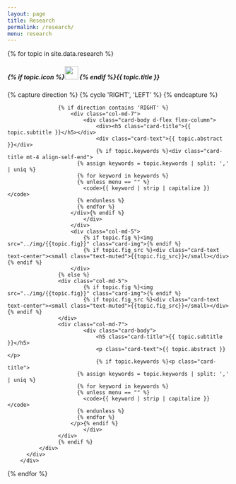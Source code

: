 ```yaml
---
layout: page
title: Research
permalink: /research/
menu: research
---
```


<div id="research" class="row">
	{% for topic in site.data.research %}
  <div class="card-group col-12">
		<div class="card mb-4">
		  <h5 class="card-header">{% if topic.icon %}<img src="../img/{{topic.icon}}" width="30px"> {% endif %}{{ topic.title }}</h5>
		  <div class="card-body">
			  <div class="row no-gutters">
					{% capture direction %}
						{% cycle 'RIGHT', 'LEFT' %}
					{% endcapture %}

					{% if direction contains 'RIGHT' %}
						<div class="col-md-7">
							<div class="card-body d-flex flex-column">
								<div><h5 class="card-title">{{ topic.subtitle }}</h5></div>
								<div class="card-text">{{ topic.abstract }}</div>
								{% if topic.keywords %}<div class="card-title mt-4 align-self-end">
				          {% assign keywords = topic.keywords | split: ',' | uniq %}
				          {% for keyword in keywords %}
				          {% unless menu == "" %}
				            <code>{{ keyword | strip | capitalize }}</code>
				          {% endunless %}
				          {% endfor %}
				        </div>{% endif %}
							</div>
						</div>
						<div class="col-md-5">
							{% if topic.fig %}<img src="../img/{{topic.fig}}" class="card-img">{% endif %}
							{% if topic.fig_src %}<div class="card-text text-center"><small class="text-muted">{{topic.fig_src}}</small></div>{% endif %}
						</div>
					{% else %}
				    <div class="col-md-5">
							{% if topic.fig %}<img src="../img/{{topic.fig}}" class="card-img">{% endif %}
							{% if topic.fig_src %}<div class="card-text text-center"><small class="text-muted">{{topic.fig_src}}</small></div>{% endif %}
				    </div>
				    <div class="col-md-7">
							<div class="card-body">
								<h5 class="card-title">{{ topic.subtitle }}</h5>
								<p class="card-text">{{ topic.abstract }}</p>
								{% if topic.keywords %}<p class="card-title">
				          {% assign keywords = topic.keywords | split: ',' | uniq %}
				          {% for keyword in keywords %}
				          {% unless menu == "" %}
				            <code>{{ keyword | strip | capitalize }}</code>
				          {% endunless %}
				          {% endfor %}
				        </p>{% endif %}
							</div>
				    </div>
					{% endif %}
			  </div>
		  </div>
		</div>
  </div>
	{% endfor %}
</div>
